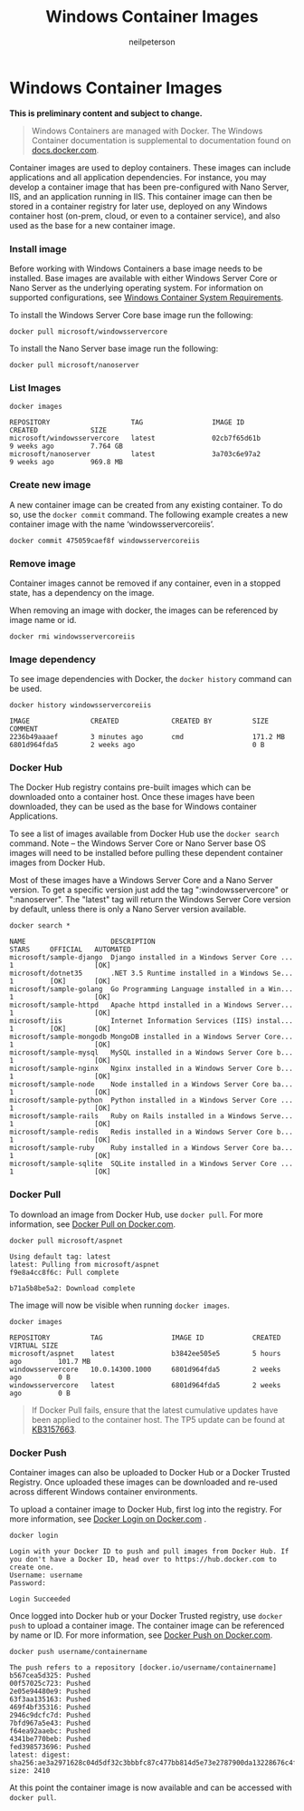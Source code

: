 ﻿---
title: Windows Container Images
description: Create and manage container images with Windows containers.
keywords: docker, containers
author: neilpeterson
manager: timlt
ms.date: 08/22/2016
ms.topic: article
ms.prod: windows-containers
ms.service: windows-containers
ms.assetid: d8163185-9860-4ee4-9e96-17b40fb508bc
redirect_url: https://docs.docker.com/v1.8/userguide/dockerimages/
---

# Windows Container Images

**This is preliminary content and subject to change.** 

>Windows Containers are managed with Docker. The Windows Container documentation is supplemental to documentation found on [docs.docker.com](https://docs.docker.com/).

Container images are used to deploy containers. These images can include applications and all application dependencies. For instance, you may develop a container image that has been pre-configured with Nano Server, IIS, and an application running in IIS. This container image can then be stored in a container registry for later use, deployed on any Windows container host (on-prem, cloud, or even to a container service), and also used as the base for a new container image.

### Install image

Before working with Windows Containers a base image needs to be installed. Base images are available with either Windows Server Core or Nano Server as the underlying operating system. For information on supported configurations, see [Windows Container System Requirements](../deployment/system_requirements.md).

To install the Windows Server Core base image run the following:

```none
docker pull microsoft/windowsservercore
```

To install the Nano Server base image run the following:

```none
docker pull microsoft/nanoserver
```

### List Images

```none
docker images

REPOSITORY                    TAG                 IMAGE ID            CREATED             SIZE
microsoft/windowsservercore   latest              02cb7f65d61b        9 weeks ago         7.764 GB
microsoft/nanoserver          latest              3a703c6e97a2        9 weeks ago         969.8 MB
```

### Create new image

A new container image can be created from any existing container. To do so, use the `docker commit` command. The following example creates a new container image with the name ‘windowsservercoreiis’.

```none
docker commit 475059caef8f windowsservercoreiis
```

### Remove image

Container images cannot be removed if any container, even in a stopped state, has a dependency on the image.

When removing an image with docker, the images can be referenced by image name or id.

```none
docker rmi windowsservercoreiis
```

### Image dependency

To see image dependencies with Docker, the `docker history` command can be used.

```none
docker history windowsservercoreiis

IMAGE               CREATED             CREATED BY          SIZE                COMMENT
2236b49aaaef        3 minutes ago       cmd                 171.2 MB
6801d964fda5        2 weeks ago                             0 B
```

### Docker Hub

The Docker Hub registry contains pre-built images which can be downloaded onto a container host. Once these images have been downloaded, they can be used as the base for Windows container Applications.

To see a list of images available from Docker Hub use the `docker search` command. Note – the Windows Server Core or Nano Server base OS images will need to be installed before pulling these dependent container images from Docker Hub.

Most of these images have a Windows Server Core and a Nano Server version. To get a specific version just add the tag ":windowsservercore" or ":nanoserver". The "latest" tag will return the Windows Server Core version by default, unless there is only a Nano Server version available.


```none
docker search *

NAME                     DESCRIPTION                                     STARS     OFFICIAL   AUTOMATED
microsoft/sample-django  Django installed in a Windows Server Core ...   1                    [OK]
microsoft/dotnet35       .NET 3.5 Runtime installed in a Windows Se...   1         [OK]       [OK]
microsoft/sample-golang  Go Programming Language installed in a Win...   1                    [OK]
microsoft/sample-httpd   Apache httpd installed in a Windows Server...   1                    [OK]
microsoft/iis            Internet Information Services (IIS) instal...   1         [OK]       [OK]
microsoft/sample-mongodb MongoDB installed in a Windows Server Core...   1                    [OK]
microsoft/sample-mysql   MySQL installed in a Windows Server Core b...   1                    [OK]
microsoft/sample-nginx   Nginx installed in a Windows Server Core b...   1                    [OK]
microsoft/sample-node    Node installed in a Windows Server Core ba...   1                    [OK]
microsoft/sample-python  Python installed in a Windows Server Core ...   1                    [OK]
microsoft/sample-rails   Ruby on Rails installed in a Windows Serve...   1                    [OK]
microsoft/sample-redis   Redis installed in a Windows Server Core b...   1                    [OK]
microsoft/sample-ruby    Ruby installed in a Windows Server Core ba...   1                    [OK]
microsoft/sample-sqlite  SQLite installed in a Windows Server Core ...   1                    [OK]
```

### Docker Pull

To download an image from Docker Hub, use `docker pull`. For more information, see [Docker Pull on Docker.com](https://docs.docker.com/engine/reference/commandline/pull/).

```none
docker pull microsoft/aspnet

Using default tag: latest
latest: Pulling from microsoft/aspnet
f9e8a4cc8f6c: Pull complete

b71a5b8be5a2: Download complete
```

The image will now be visible when running `docker images`.

```none
docker images

REPOSITORY          TAG                 IMAGE ID            CREATED             VIRTUAL SIZE
microsoft/aspnet    latest              b3842ee505e5        5 hours ago         101.7 MB
windowsservercore   10.0.14300.1000     6801d964fda5        2 weeks ago         0 B
windowsservercore   latest              6801d964fda5        2 weeks ago         0 B
```

> If Docker Pull fails, ensure that the latest cumulative updates have been applied to the container host. The TP5 update can be found at [KB3157663]( https://support.microsoft.com/en-us/kb/3157663).

### Docker Push

Container images can also be uploaded to Docker Hub or a Docker Trusted Registry. Once uploaded these images can be downloaded and re-used across different Windows container environments.

To upload a container image to Docker Hub, first log into the registry. For more information, see [Docker Login on Docker.com]( https://docs.docker.com/engine/reference/commandline/login/) .

```none
docker login

Login with your Docker ID to push and pull images from Docker Hub. If you don't have a Docker ID, head over to https://hub.docker.com to create one.
Username: username
Password:

Login Succeeded
```

Once logged into Docker hub or your Docker Trusted registry, use `docker push` to upload a container image. The container image can be referenced by name or ID. For more information, see [Docker Push on Docker.com]( https://docs.docker.com/engine/reference/commandline/push/).

```none
docker push username/containername

The push refers to a repository [docker.io/username/containername]
b567cea5d325: Pushed
00f57025c723: Pushed
2e05e94480e9: Pushed
63f3aa135163: Pushed
469f4bf35316: Pushed
2946c9dcfc7d: Pushed
7bfd967a5e43: Pushed
f64ea92aaebc: Pushed
4341be770beb: Pushed
fed398573696: Pushed
latest: digest: sha256:ae3a2971628c04d5df32c3bbbfc87c477bb814d5e73e2787900da13228676c4f size: 2410
```

At this point the container image is now available and can be accessed with `docker pull`.



